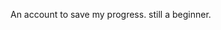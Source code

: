 An account to save my progress.
still a beginner.

<!---
YX-2a/YX-2a is a ✨ special ✨ repository because its `README.md` (this file) appears on your GitHub profile.
You can click the Preview link to take a look at your changes.
--->
